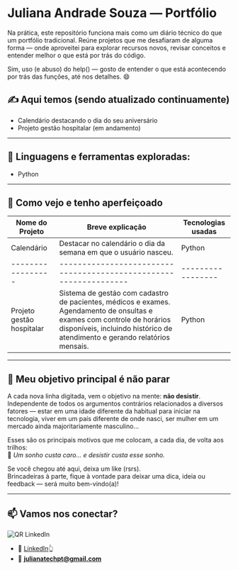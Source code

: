 # Juliana Andrade Souza — Portfólio

Na prática, este repositório funciona mais como um diário técnico do que um portfólio tradicional.
Reúne projetos que me desafiaram de alguma forma — onde aproveitei para explorar recursos novos, revisar conceitos e entender melhor o que está por trás do código.

Sim, uso (e abuso) do help() — gosto de entender o que está acontecendo por trás das funções, até nos detalhes. 😄


## ✍️ Aqui temos (sendo atualizado continuamente)

- Calendário destacando o dia do seu aniversário
- Projeto gestão hospitalar (em andamento)

---

## 🧰 Linguagens e ferramentas exploradas:

- Python
---

## 📁 Como vejo e tenho aperfeiçoado

| Nome do Projeto | Breve explicação                                                | Tecnologias usadas |
|-----------------|-----------------------------------------------------------------|-------------------|
| Calendário      | Destacar no calendário o dia da semana em que o usuário nasceu. | Python            |
|-----------------|-----------------------------------------------------------------|-----------------|
| Projeto gestão hospitalar | Sistema de gestáo com cadastro de pacientes, médicos e exames. Agendamento de onsultas e exames com controle de horários disponíveis, incluindo histórico de atendimento e gerando relatórios mensais. | Python            |

---

## 🧭 Meu objetivo principal é não parar

A cada nova linha digitada, vem o objetivo na mente: **não desistir**.  
Independente de todos os argumentos contrários relacionados a diversos fatores — estar em uma idade diferente da habitual para iniciar na tecnologia, viver em um país diferente de onde nasci, ser mulher em um mercado ainda majoritariamente masculino...

Esses são os principais motivos que me colocam, a cada dia, de volta aos trilhos:  
💬 *Um sonho custa caro... e desistir custa esse sonho.*

Se você chegou até aqui, deixa um like (rsrs).  
Brincadeiras à parte, fique à vontade para deixar uma dica, ideia ou feedback — será muito bem-vindo(a)!

---

## 📫 Vamos nos conectar?

![QR LinkedIn](img/linkedin_qrcode_JulianaSouza.png)
- 💼 [LinkedIn](https://www.linkedin.com/in/juandrade085/)👆
- 📧 **julianatechpt@gmail.com**

